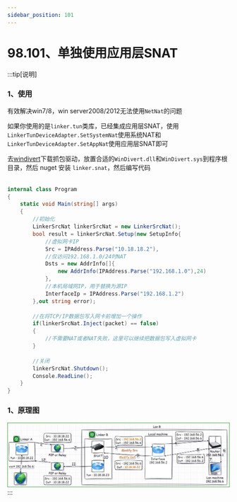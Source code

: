 ```yaml
---
sidebar_position: 101
---
```


# 98.101、单独使用应用层SNAT


:::tip[说明]


### 1、使用

有效解决win7/8，win server2008/2012无法使用`NetNat`的问题

如果你使用的是`linker.tun`类库，已经集成应用层SNAT，使用`LinkerTunDeviceAdapter.SetSystemNat`使用系统NAT和`LinkerTunDeviceAdapter.SetAppNat`使用应用层SNAT即可


去<a href="https://reqrypt.org/windivert.html">windivert</a>下载抓包驱动，放置合适的`WinDivert.dll`和`WinDivert.sys`到程序根目录，然后 nuget 安装 `linker.snat`，然后编写代码

```c#

internal class Program
{
    static void Main(string[] args)
    {
        //初始化
        LinkerSrcNat linkerSrcNat = new LinkerSrcNat();
        bool result = linkerSrcNat.Setup(new SetupInfo{
            //虚拟网卡IP
            Src = IPAddress.Parse("10.18.18.2"),
            //仅访问192.168.1.0/24时NAT
            Dsts = new AddrInfo[]{ 
                new AddrInfo(IPAddress.Parse("192.168.1.0"),24)  
            },
            //本机局域网IP，用于替换为源IP
            InterfaceIp = IPAddress.Parse("192.168.1.2") 
        },out string error);

        //在将TCP/IP数据包写入网卡前增加一个操作
        if(linkerSrcNat.Inject(packet) == false)
        {
            //不需要NAT或者NAT失败，这里可以继续把数据包写入虚拟网卡
        }

        //关闭
        linkerSrcNat.Shutdown();
        Console.ReadLine();
    }
}

```

### 1、原理图

![Docusaurus Plushie](./img/snat.jpg)
:::
